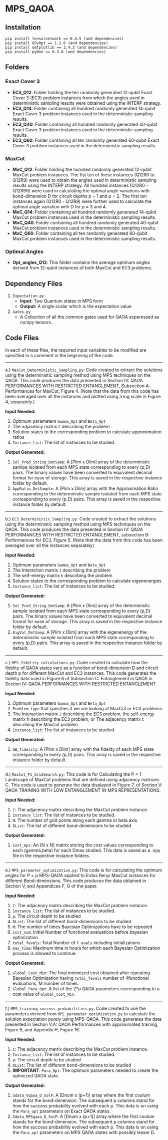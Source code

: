 # MPS_QAOA

## Installation
    pip install tensornetwork == 0.4.5 (and dependencies)
    pip install GPyOpt == 1.2.6 (and dependencies)
    pip install matplotlib == 3.4.3 (and dependencies)
    pip install pyDoe == 0.3.8 (and dependencies)

## Folders
### Exact Cover 3
- **EC3_Q12**: Folder holding the ten randomly generated 12-qubit Exact Cover 3 (EC3) problem instances from which the angles used in deterministic sampling results were obtained using the INTERP strategy.
- **EC3_Q14**: Folder containing all hundred randomly generated 14-qubit Exact Cover 3 problem instances used in the deterministic sampling results.
- **EC3_Q40**: Folder containing all hundred randomly generated 40-qubit Exact Cover 3 problem instances used in the deterministic sampling results.
- **EC3_Q60**: Folder containing all ten randomly generated 60-qubit Exact Cover 3 problem instances used in the deterministic sampling results.

### MaxCut
- **MxC_Q12**: Folder holding the hundred randomly generated 12-qubit MaxCut problem instances. The fist ten of these instances (Q12R0 to Q12R9) were used to obtain the angles used in deterministic sampling results using the INTERP strategy. All hundred instances (Q12R0 - Q12R99) were used in calculating the optimal angle variations with bond-dimension D for circuit depths p = 1 and p = 2. The first ten instances again (Q12R0 - Q12R9) were further used to calculate the optimal angle variation with D for p = 3 and 4.
- **MxC_Q14**: Folder containing all hundred randomly generated 14-qubit MaxCut problem instances used in the deterministic sampling results.
- **MxC_Q40**: Folder containing all hundred randomly generated 40-qubit MaxCut problem instances used in the deterministic sampling results.
- **MxC_Q60**: Folder containing all ten randomly generated 60-qubit MaxCut problem instances used in the deterministic sampling results.

### Optimal Angles
- **Opt_angles_Q12**: This folder contains the average optimum angles derived from 12-qubit instances of both MaxCut and EC3 problems.

## Dependency Files
1. `Expectation.py` 
    * **Input:** Two Quantum states in MPS form
    * **Output:** A single scalar which is the expectation value
2. `Gates.py`
    * A Collection of all the common gates used for QAOA experessed as numpy tensors.

## Code Files

In each of these files, the required input variables to be modified are specified in a comment in the beginning of the code.

---

a.) `MaxCut_Deterministic_Sampling.py`: Code created to extract the solutions using the deterministic sampling method using MPS techniques on the QAOA. This code produces the data presented in Section IV: QAOA PERFORMANCES WITH RESTRICTED ENTANGLEMENT, Subsection A: Performances for MaxCut, Figure 4. (Note that the data from this code has been averaged over all the instances and plotted using a log scale in Figure 4, separately.)

**Input Needed:**
1. Optimum parameters `Gamma_Opt` and `Beta_Opt`
2. The adjacency matrix `C` describing the problem
3. Solution states to the corresponding problem to calculate approximation ratios
4. `Instance_list`: The list of instances to be studied.

**Output Generated:**
1. `Sol_Pred_String_DetSamp`: A [Plim x Dlim] array of the deterministic samlpe isolated from each MPS state corresponding to every (p,D) pairs. The binary values have been converted to equivalent decimal format for ease of storage. This array is saved in the respective instance folder by default.
2. `AppRatio_DetSample`: A [Plim x Dlim] array with the Approximation Ratio corresponding to the deterministic sample isolated from each MPS state corresponding to every (p,D) pairs. This array is saved in the respective instance folder by default.
---
b.) `EC3_Deterministic_Sampling.py`: Code created to extract the solutions using the deterministic sampling method using MPS techniques on the QAOA. This code produces the data presented in Section IV: QAOA PERFORMANCES WITH RESTRICTED ENTANGLEMENT, subsection B: Performances for EC3, Figure 5. (Note that the data from this code has been averaged over all the instances separately)

**Input Needed:**

1. Optimum parameters `Gamma_Opt` and `Beta_Opt`
2. The Interaction matrix `J` describing the problem
3. The self-energy matrix `h` describing the problem
4. Solution states to the corresponding problem to calculate eigenenergies
5. `Instance_list`: The list of instances to be studied.

**Output Generated:**

1. `Sol_Pred_String_DetSamp`: A [Plim x Dlim] array of the deterministic sample isolated from each MPS state corresponding to every (p,D) pairs. The binary values have been converted to equivalent decimal format for ease of storage. This array is saved in the respective instance folder by default.
2. `EigVal_DetSamp`: A [Plim x Dlim] array with the eigenenergy of the deterministic sample isolated from each MPS state corresponding to every (p,D) pairs. This array is saved in the respective instance folder by default.
---
c.) `MPS_fidelity_calculations.py`: Code created to calculate how the fidelity of QAOA states vary as a function of bond-dimension D and circuit depth p for different MaxCut and EC3 instances. This code generates the fidelity data used in Figure 6 of Subsection C: Entanglement in QAOA in Section IV: QAOA PERFORMANCES WITH RESTRICTED ENTANGLEMENT.

**Input Needed:**
1. Optimum parameters `Gamma_Opt` and `Beta_Opt`
2. `Problem_type` that specifies if we are looking at MaxCut or EC3 problems    
3. The Interaction matrix `J` describing the EC3 problem, the self-energy matrix h describing the EC3 problem, or The adjacency matrix `C` describing the MaxCut problem.
4. `Instance_list`: The list of instances to be studied.

**Output Generated:**
1. `GB_fidelity`: A [Plim x Dlim] array with the fidelity of each MPS state corresponding to every (p,D) pairs. This array is saved in the respective instance folder by default.
---
d.) `MaxCut_P1_GridSearch.py`: This code is for Calculating the P = 1 Landscape of MaxCut problems that are defined using adjacency matrices C. This code is used to generate the data displayed in Figure 7, of Section V: QAOA TRAINING WITH LOW ENTANGLEMENT IN MPS REPRESENTATIONS.

**Input Needed:**
1. `C`: The adjacency matrix describing the MaxCut problem instance.
2. `Instance_list`: The list of instances to be studied.
3. `N`: The number of grid points along each gamma or beta axis.
4. `DList`: The list of different bond-dimensions to be studied

**Output Generated:**
1. `Cost_mps`: An [N x N] matrix storing the cost values corresponding to each (gamma,beta) for each Dmax studied. This data is saved as a .npy file in the respective instance folders.
---
e.) `MPS_parameter_optimization.py`: This code is for calculating the optimum angles for P = p MPS-QAOA applied to Erdos Renyi MaxCut instances for different Bond-dimensions. This code produces the data obtained in Section V, and Appendices F, G of the paper.

**Input Needed:**
1. `C`: The adjacency matrix describing the MaxCut problem instance.
2. `Instance_list`: The list of instances to be studied.
3. `p`: The circuit depth to be studied
4. `DList`: The list of different bond-dimensions to be studied
5. `M`: The number of times Bayesian Optimizations have to be repeated
6. `init_num`: Initial Number of functional evaluations before bayesian optimization
7. `total_fevals`: Total Number of `F_evals` including initializations
8. `max_time`: Maximum time in hours for which each Bayesian Optimization process is allowed to continue.

**Output Generated:**
1. `Global_Cost_Min`: The final minimized cost obtained after repeating Bayesian Optimization having `total_fevals` number of 4functional evaluations, M number of times.
2. `Global_Para_Opt`: A list of the 2*p QAOA parameters corresponding to a cost value of `Global_Cost_Min`.
---
f.) `MPS_training_success_probabilities.py`: Code created to use the parameters derived from `MPS_parameter_optimization.py` to calculate the solution expectation purely using MPS-QAOA. This code generates the data presented in Section V.A: QAOA Performances with approximated training, Figure 9, and Appendix H, Figure 16.

**Input Needed:**
1. `C`: The adjacency matrix describing the MaxCut problem instance.
2. `Instance_list`: The list of instances to be studied.
3. `p`: The circuit depth to be studied
4. `DList`: The list of different bond-dimensions to be studied
5. **IMPORTANT**: `Para_Opt`: The optimum parameters needed to create the optimized QAOA state.

**Output Generated:**
1. `Sdata_Vqaoa_D_SolP`: A [Dnum x (p+1)] array where the first coulum stands for the bond-dimension. The subsequent p columns stand for how the success probability evolved with each p. This data is on using the `Para_opt` parameters on Exact QAOA states.
2. `Sdata_MPSqaoa_D_SolP`: A [Dnum x (p+1)] array where the first coulum stands for the bond-dimension. The subsequent p columns stand for how the success probability evolved with each p. This data is on using the `Para_opt` parameters on MPS QAOA states with possibly lesser D.
